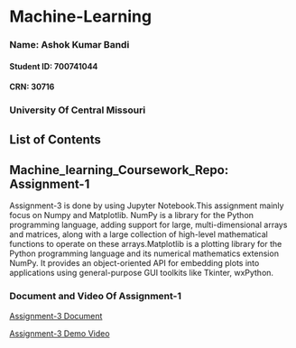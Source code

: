 # Machine-Learning 

### Name: Ashok Kumar Bandi  
#### Student ID: 700741044
#### CRN: 30716
### University Of Central Missouri
## List of Contents

## Machine_learning_Coursework_Repo: Assignment-1

Assignment-3 is done by using Jupyter Notebook.This assignment mainly focus on Numpy and Matplotlib. NumPy is a library for the Python programming language, adding support for large, multi-dimensional arrays and matrices, along with a large collection of high-level mathematical functions to operate on these arrays.Matplotlib is a plotting library for the Python programming language and its numerical mathematics extension NumPy. It provides an object-oriented API for embedding plots into applications using general-purpose GUI toolkits like Tkinter, wxPython.
### Document and Video Of Assignment-1
[Assignment-3 Document](https://docs.google.com/document/d/1rf7JY2aiHeq-Tl25IHp9B95aPuMLD99q/edit?usp=drive_link&ouid=114649899518724120426&rtpof=true&sd=true)

[Assignment-3 Demo Video](https://drive.google.com/file/d/1B3Wsj-LO_q0486jWWaeK4NHKOOQlMc2y/view?usp=drive_link)
